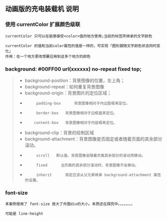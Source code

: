 ## 动画版的充电装载机 说明

### 使用 currentColor 扩展颜色级联
    currentColor 只可以在能够接受<color>值的地方使用;当前的标签所继承的文字颜色

    currentColor 的值和当前color属性的值是一样的，可实现「图形跟随文字颜色状态同时变化」
    作用：在一个地方更改想要应用到这多个地方的颜色

### background: #00FF00 url(xxxxxx) no-repeat fixed top;
> * background-position：背景图像的位置，左上角；
> * background-repeat：如何重复背景图像
> * background-origin：背景图片的定位区域；
> *          padding-box	  背景图像相对于内边距框来定位。
> *          border-box	  背景图像相对于边框盒来定位。
> *         content-box	  背景图像相对于内容框来定位。
> * background-clip：背景的绘制区域
> *  background-attachment：背景图像是否固定或者随着页面的其余部分滚动。
> *          scroll	  默认值。背景图像会随着页面其余部分的滚动而移动。
> *          fixed	    当页面的其余部分滚动时，背景图像不会移动。
> *          inherit	  规定应该从父元素继承 background-attachment 属性的设置。

### font-size
    本案例使用了 font-size 放大了外围div的大小。本质还在探究中。。。。。。。。

    可能是 line-height
  

